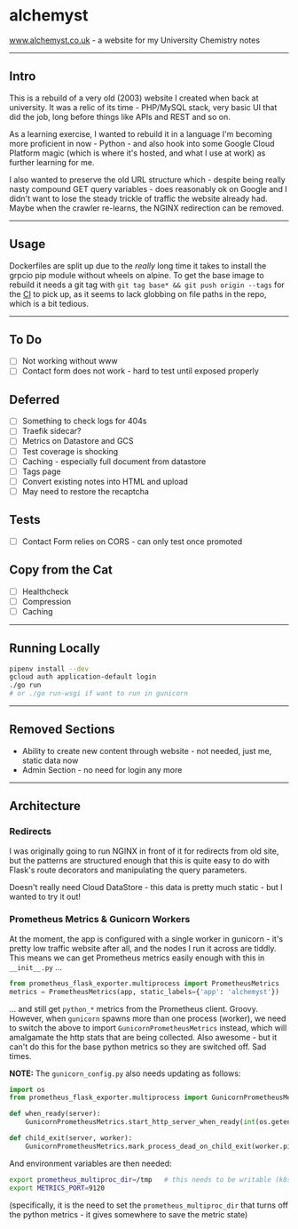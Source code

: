 # alchemyst

www.alchemyst.co.uk - a website for my University Chemistry notes

---

## Intro

This is a rebuild of a very old (2003) website I created when back at university. It was a relic of its time - PHP/MySQL stack, very basic UI that did the job, long before things like APIs and REST and so on.

As a learning exercise, I wanted to rebuild it in a language I'm becoming more proficient in now - Python - and also hook into some Google Cloud Platform magic (which is where it's hosted, and what I use at work) as further learning for me.

I also wanted to preserve the old URL structure which - despite being really nasty compound GET query variables - does reasonably ok on Google and I didn't want to lose the steady trickle of traffic the website already had. Maybe when the crawler re-learns, the NGINX redirection can be removed.

---

## Usage

Dockerfiles are split up due to the *really* long time it takes to install the grpcio pip module without wheels on alpine. To get the base image to rebuild it needs a git tag with `git tag base* && git push origin --tags` for the [CI](https:/cloud.drone.io) to pick up, as it seems to lack globbing on file paths in the repo, which is a bit tedious.

---

## To Do

- [ ] Not working without www
- [ ] Contact form does not work - hard to test until exposed properly

## Deferred

- [ ] Something to check logs for 404s
- [ ] Traefik sidecar?
- [ ] Metrics on Datastore and GCS
- [ ] Test coverage is shocking
- [ ] Caching - especially full document from datastore
- [ ] Tags page
- [ ] Convert existing notes into HTML and upload
- [ ] May need to restore the recaptcha

## Tests

- [ ] Contact Form relies on CORS - can only test once promoted

## Copy from the Cat

- [ ] Healthcheck
- [ ] Compression
- [ ] Caching

---

## Running Locally

```sh
pipenv install --dev
gcloud auth application-default login
./go run
# or ./go run-wsgi if want to run in gunicorn
```

---

## Removed Sections

- Ability to create new content through website - not needed, just me, static data now
- Admin Section - no need for login any more

---

## Architecture

### Redirects

I was originally going to run NGINX in front of it for redirects from old site, but the patterns are structured enough that this is quite easy to do with Flask's route decorators and manipulating the query parameters.

Doesn't really need Cloud DataStore - this data is pretty much static - but I wanted to try it out!

### Prometheus Metrics & Gunicorn Workers

At the moment, the app is configured with a single worker in gunicorn - it's pretty low traffic website after all, and the nodes I run it across are tiddly. This means we can get Prometheus metrics easily enough with this in `__init__.py` ...

```python
from prometheus_flask_exporter.multiprocess import PrometheusMetrics
metrics = PrometheusMetrics(app, static_labels={'app': 'alchemyst'})
```

... and still get `python_*` metrics from the Prometheus client. Groovy. However, when `gunicorn` spawns more than one process (worker), we need to switch the above to import `GunicornPrometheusMetrics` instead, which will amalgamate the http stats that are being collected. Also awesome - but it can't do this for the base python metrics so they are switched off. Sad times.

**NOTE:** The `gunicorn_config.py` also needs updating as follows:

```python
import os
from prometheus_flask_exporter.multiprocess import GunicornPrometheusMetrics

def when_ready(server):
    GunicornPrometheusMetrics.start_http_server_when_ready(int(os.getenv('METRICS_PORT')))

def child_exit(server, worker):
    GunicornPrometheusMetrics.mark_process_dead_on_child_exit(worker.pid)
```

And environment variables are then needed:

```sh
export prometheus_multiproc_dir=/tmp   # this needs to be writable (k8s config emptyDir{} should do it)
export METRICS_PORT=9120
```

(specifically, it is the need to set the `prometheus_multiproc_dir` that turns off the python metrics - it gives somewhere to save the metric state)

